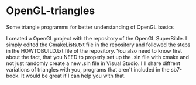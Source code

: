 # OpenGL-triangles
Some triangle programms for better understanding of OpenGL basics

I created a OpenGL project with the repository of the OpenGL SuperBible. I simply edited the CmakeLists.txt file in the repository and followed the steps in the HOWTOBUILD.txt file of the repository. You also need to know first about the fact, that you NEED to properly set up the .sln file with cmake and not just randomly create a new .sln file in Visual Studio. I'll share diffrent variations of triangles with you, programs that aren't included in the sb7-book. It would be great if I can help you with that.
